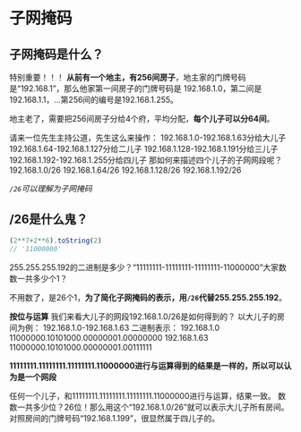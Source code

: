 # 子网掩码
## 子网掩码是什么？
特别重要！！！
**从前有一个地主，有256间房子**，地主家的门牌号码是“192.168.1”，那么他家第一间房子的门牌号码是 192.168.1.0，第二间是192.168.1.1，…第256间的编号是192.168.1.255。



地主老了，需要把256间房子分给4个府，平均分配，**每个儿子可以分64间**。



请来一位先生主持公道，先生这么来操作：
192.168.1.0-192.168.1.63分给大儿子
192.168.1.64-192.168.1.127分给二儿子
192.168.1.128-192.168.1.191分给三儿子
192.168.1.192-192.168.1.255分给四儿子
那如何来描述四个儿子的子网网段呢？
192.168.1.0/26
192.168.1.64/26
192.168.1.128/26
192.168.1.192/26

*`/26`可以理解为子网掩码*

## /26是什么鬼？

```js
(2**7+2**6).toString(2)
// '11000000'
```

255.255.255.192的二进制是多少？“11111111-11111111-11111111-11000000”大家数数一共多少个1？

不用数了，是26个1，**为了简化子网掩码的表示，用`/26`代替255.255.255.192**。

**按位与运算**
我们来看大儿子的网段192.168.1.0/26是如何得到的？
以大儿子的房间为例：
192.168.1.0-192.168.1.63
二进制表示：
192.168.1.0
11000000.10101000.00000001.00000000
192.168.1.63
11000000.10101000.00000001.00111111

**11111111.11111111.11111111.11000000进行与运算得到的结果是一样的，所以可以认为是一个网段**

任何一个儿子，和11111111.11111111.11111111.11000000进行与运算，结果一致。
数数一共多少位？26位！那么用这个“192.168.1.0/26”就可以表示大儿子所有房间。
对照房间的门牌号码“192.168.1.199”，很显然属于四儿子的。

